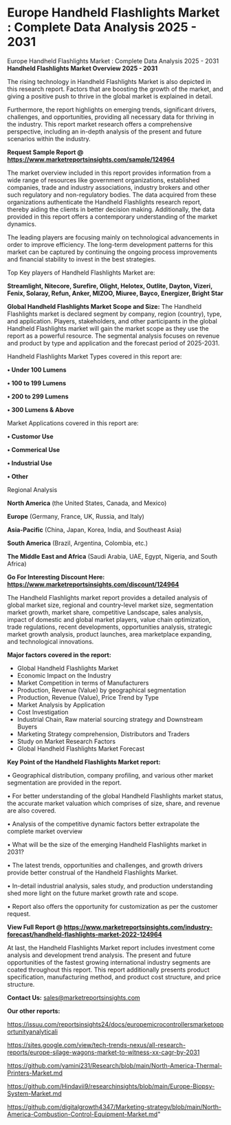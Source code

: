 # Europe Handheld Flashlights Market : Complete Data Analysis 2025 - 2031
Europe Handheld Flashlights Market : Complete Data Analysis 2025 - 2031
<Strong> Handheld Flashlights Market Overview 2025 - 2031</strong>

The rising technology in Handheld Flashlights Market is also depicted in this research report. Factors that are boosting the growth of the market, and giving a positive push to thrive in the global market is explained in detail.

Furthermore, the report highlights on emerging trends, significant drivers, challenges, and opportunities, providing all necessary data for thriving in the industry. This report market research offers a comprehensive perspective, including an in-depth analysis of the present and future scenarios within the industry.

<strong>Request Sample Report @ <a href=https://www.marketreportsinsights.com/sample/124964>https://www.marketreportsinsights.com/sample/124964</a></strong>

The market overview included in this report provides information from a wide range of resources like government organizations, established companies, trade and industry associations, industry brokers and other such regulatory and non-regulatory bodies. The data acquired from these organizations authenticate the Handheld Flashlights research report, thereby aiding the clients in better decision making. Additionally, the data provided in this report offers a contemporary understanding of the market dynamics.

The leading players are focusing mainly on technological advancements in order to improve efficiency. The long-term development patterns for this market can be captured by continuing the ongoing process improvements and financial stability to invest in the best strategies.

Top Key players of Handheld Flashlights Market are:

<strong>Streamlight, Nitecore, Surefire, Olight, Helotex, Outlite, Dayton, Vizeri, Fenix, Solaray, Refun, Anker, MIZOO, Miuree, Bayco, Energizer, Bright Star</strong>

<strong><b>Global Handheld Flashlights Market Scope and Size:</b></strong>
The Handheld Flashlights market is declared segment by company, region (country), type, and application. Players, stakeholders, and other participants in the global Handheld Flashlights market will gain the market scope as they use the report as a powerful resource. The segmental analysis focuses on revenue and product by type and application and the forecast period of 2025-2031.

Handheld Flashlights Market Types covered in this report are:

<strong>• Under 100 Lumens

• 100 to 199 Lumens

• 200 to 299 Lumens

• 300 Lumens & Above</strong>

Market Applications covered in this report are:

<strong>• Customor Use

• Commerical Use

• Industrial Use

• Other</strong> 

Regional Analysis

<strong>North America</strong> (the United States, Canada, and Mexico)

<strong>Europe</strong> (Germany, France, UK, Russia, and Italy)

<strong>Asia-Pacific</strong> (China, Japan, Korea, India, and Southeast Asia)

<strong>South America</strong> (Brazil, Argentina, Colombia, etc.)

<strong>The Middle East and Africa</strong> (Saudi Arabia, UAE, Egypt, Nigeria, and South Africa)

<strong>Go For Interesting Discount Here: <a href=https://www.marketreportsinsights.com/discount/124964>https://www.marketreportsinsights.com/discount/124964</a></strong>

The Handheld Flashlights market report provides a detailed analysis of global market size, regional and country-level market size, segmentation market growth, market share, competitive Landscape, sales analysis, impact of domestic and global market players, value chain optimization, trade regulations, recent developments, opportunities analysis, strategic market growth analysis, product launches, area marketplace expanding, and technological innovations.

<strong><b>Major factors covered in the report:</b></strong>
<ul>
  <li>Global Handheld Flashlights Market </li>
  <li>Economic Impact on the Industry</li>
  <li>Market Competition in terms of Manufacturers</li>
  <li>Production, Revenue (Value) by geographical segmentation</li>
  <li>Production, Revenue (Value), Price Trend by Type</li>
  <li>Market Analysis by Application</li>
  <li>Cost Investigation</li>
  <li>Industrial Chain, Raw material sourcing strategy and Downstream Buyers</li>
  <li>Marketing Strategy comprehension, Distributors and Traders</li>
  <li>Study on Market Research Factors</li>
  <li>Global Handheld Flashlights Market Forecast</li>
</ul>

<strong><b>Key Point of the Handheld Flashlights Market report:</b></strong>

• Geographical distribution, company profiling, and various other market segmentation are provided in the report.

• For better understanding of the global Handheld Flashlights market status, the accurate market valuation which comprises of size, share, and revenue are also covered.

• Analysis of the competitive dynamic factors better extrapolate the complete market overview

• What will be the size of the emerging Handheld Flashlights market in 2031?

• The latest trends, opportunities and challenges, and growth drivers provide better construal of the Handheld Flashlights Market.

• In-detail industrial analysis, sales study, and production understanding shed more light on the future market growth rate and scope.

• Report also offers the opportunity for customization as per the customer request.

<strong><b>View Full Report @ <a href=https://www.marketreportsinsights.com/industry-forecast/handheld-flashlights-market-2022-124964>https://www.marketreportsinsights.com/industry-forecast/handheld-flashlights-market-2022-124964</a></b></strong>


At last, the Handheld Flashlights Market report includes investment come analysis and development trend analysis. The present and future opportunities of the fastest growing international industry segments are coated throughout this report. This report additionally presents product specification, manufacturing method, and product cost structure, and price structure.

<strong>Contact Us:</strong>
sales@marketreportsinsights.com

<strong>Our other reports:</strong>

<a href=https://issuu.com/reportsinsights24/docs/europemicrocontrollersmarketopportunityanalyticali>https://issuu.com/reportsinsights24/docs/europemicrocontrollersmarketopportunityanalyticali</a>

<a href=https://sites.google.com/view/tech-trends-nexus/all-research-reports/europe-silage-wagons-market-to-witness-xx-cagr-by-2031>https://sites.google.com/view/tech-trends-nexus/all-research-reports/europe-silage-wagons-market-to-witness-xx-cagr-by-2031</a>

<a href=https://github.com/yamini231/Research/blob/main/North-America-Thermal-Printers-Market.md>https://github.com/yamini231/Research/blob/main/North-America-Thermal-Printers-Market.md</a>

<a href=https://github.com/Hindavii9/researchinsights/blob/main/Europe-Biopsy-System-Market.md>https://github.com/Hindavii9/researchinsights/blob/main/Europe-Biopsy-System-Market.md</a>

<a href=https://github.com/digitalgrowth4347/Marketing-strategy/blob/main/North-America-Combustion-Control-Equipment-Market.md>https://github.com/digitalgrowth4347/Marketing-strategy/blob/main/North-America-Combustion-Control-Equipment-Market.md</a>"
